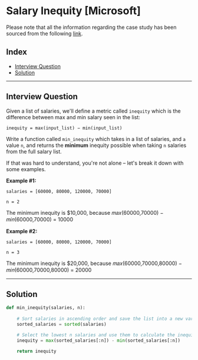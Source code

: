 
# Salary Inequity [Microsoft]
Please note that all the information regarding the case study has been sourced from the following [link](https://datalemur.com/questions/python-salary-inequity).

## Index
 - [Interview Question](#Interview-Question)
 - [Solution](#Solution)

***

## Interview Question
Given a list of salaries, we'll define a metric called ```inequity``` which is the difference between max and min salary seen in the list:

```inequity = max(input_list) − min(input_list)```

Write a function called ```min_inequity``` which takes in a list of salaries, and ```a``` value ```n```, and returns the **minimum** inequity possible when taking ```n``` salaries from the full salary list.

If that was hard to understand, you're not alone – let's break it down with some examples.

**Example #1:**

```salaries = [60000, 80000, 120000, 70000]```

```n = 2```

The minimum inequity is $10,000, because 𝑚𝑎𝑥(60000,70000) − 𝑚𝑖𝑛(60000,70000) = 10000

**Example #2:**

```salaries = [60000, 80000, 120000, 70000]```

```n = 3```

The minimum inequity is $20,000, because 𝑚𝑎𝑥(60000,70000,80000) − 𝑚𝑖𝑛(60000,70000,80000) = 20000
***

## Solution

```python
def min_inequity(salaries, n):
    
    # Sort salaries in ascending order and save the list into a new variable (sorted_salaries)
    sorted_salaries = sorted(salaries)

    # Select the lowest n salaries and use them to calculate the inequity 
    inequity = max(sorted_salaries[:n]) - min(sorted_salaries[:n])

    return inequity
```

